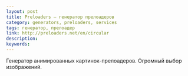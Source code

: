 ```yaml
---
layout: post
title: Preloaders — генератор прелоадеров
category: generators, preloaders, services
tags: генератор, прелоадер
link: http://preloaders.net/en/circular
description:
keywords:
---
```


<p>Генератор анимированных картинок-прелоадеров. Огромный выбор изображений.</p>
